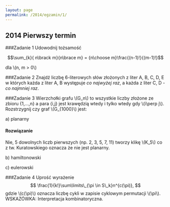 ```yaml
---
layout: page
permalink: /2014/egzamin/1/
---
```


## 2014 Pierwszy termin

###Zadanie 1
Udowodnij tożsamość

$$\sum_{k}{ n\brack m}{n\brace m} = {n\choose m}\frac{(n-1)!}{(m-1)!}$$

dla \\(n, m > 0\\)

###Zadanie 2
Znajdź liczbę 6-literowych słów złożonych z liter A, B, C, D, E w
których każda z liter A, B występuje _co najwyżej raz_, a każda z liter 
C, D - _co najmniej raz_.

###Zadanie 3
Wierzchołki grafu \\(G\_n\\) to wszystkie liczby złożone ze zbioru
{1,...,n} a para {i,j} jest krawędzią wtedy i tylko wtedy gdy 
\\(i\perp j\\). Rozstrzygnij czy graf \\(G\_{1000}\\) jest:

a) planarny

<div data-collapse>
  <h4 class="collapsible">Rozwiązanie</h4>
  <div class="solution">
     Nie, 5 dowolnych liczb pierwszych (np. 2, 3, 5, 7, 11) 
     tworzy klikę \(K_5\) co z tw.
     Kuratowskiego oznacza że nie jest planarny.
  </div>
</div>


b) hamiltonowski

c) eulerowski

###Zadanie 4
Uprość wyrażenie
$$ \frac{1}{k!}\sum\limits\_{\pi \in S\_k}n^{c(\pi)}, $$
gdzie \\(c(\pi)\\) oznacza liczbę cykli w zapisie cyklowym permutacji 
\\(\pi\\). <br>
WSKAZÓWKA: Interpretacja kombinatoryczna.
